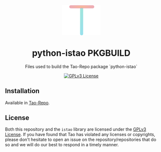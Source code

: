 <p align="center">
<img src="https://github.com/Tao-Linux/Tao-ISO/blob/main/assets/tao.svg?raw=true" width=25% height=25%>
</p>

<h1 align="center">python-istao PKGBUILD</h1>

<p align="center">Files used to build the Tao-Repo package `python-istao`</p>

<p align="center">
<a href="https://www.gnu.org/licenses/gpl-3.0.en.html"><img alt="GPLv3 License" src="https://img.shields.io/badge/License-GPLv3-red.svg"></a>
</p>

## Installation
Available in [Tao-Repo](https://github.com/Tao-Linux/Tao-Repo).

## License
Both this repository and the `istao` library are licensed under the [GPLv3 License](https://www.gnu.org/licenses/gpl-3.0.en.html). If you have found that Tao has violated any licenses or copyrights, please don't hesitate to open an issue on the repository/repositories that do so and we will do our best to respond in a timely manner.
